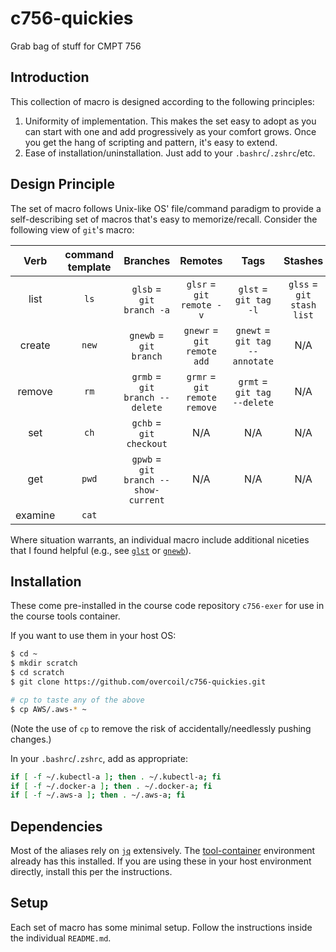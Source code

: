 # c756-quickies

Grab bag of stuff for CMPT 756

## Introduction

This collection of macro is designed according to the following principles:

1. Uniformity of implementation. This makes the set easy to adopt as you can start with one and add progressively as your comfort grows. Once you get the hang of scripting and pattern, it's easy to extend.
2. Ease of installation/uninstallation. Just add to your `.bashrc`/`.zshrc`/etc.

## Design Principle

The set of macro follows Unix-like OS' file/command paradigm to provide a self-describing set of macros that's easy to memorize/recall. Consider the following view of `git`'s macro:

| Verb | command template | Branches | Remotes | Tags | Stashes |
| :-: | :-: | :-: | :-: | :-: | :-: |
| list | `ls` | `glsb` = `git branch -a` | `glsr` = `git remote -v` | `glst` = `git tag -l` | `glss` = `git stash list` |
| create | `new` | `gnewb` = `git branch` | `gnewr` = `git remote add` | `gnewt` = `git tag --annotate` | N/A |
| remove | `rm` | `grmb` = `git branch --delete` | `grmr` = `git remote remove` | `grmt` = `git tag --delete` | N/A |
| set | `ch` | `gchb` = `git checkout` | N/A | N/A | N/A |
| get | `pwd` | `gpwb` = `git branch --show-current` | N/A | N/A | N/A | 
| examine | `cat` | 


Where situation warrants, an individual macro include additional niceties that I found helpful (e.g., see [`glst`]() or [`gnewb`]()).

## Installation 

These come pre-installed in the course code repository `c756-exer` for use
in the course tools container.

If you want to use them in your host OS:

```bash
$ cd ~
$ mkdir scratch
$ cd scratch
$ git clone https://github.com/overcoil/c756-quickies.git 

# cp to taste any of the above
$ cp AWS/.aws-* ~
```

(Note the use of `cp` to remove the risk of accidentally/needlessly pushing changes.)

In your `.bashrc`/`.zshrc`, add as appropriate:

```bash
if [ -f ~/.kubectl-a ]; then . ~/.kubectl-a; fi
if [ -f ~/.docker-a ]; then . ~/.docker-a; fi
if [ -f ~/.aws-a ]; then . ~/.aws-a; fi
```

## Dependencies

Most of the aliases rely on [`jq`](https://stedolan.github.io/jq/) extensively. The [tool-container](https://github.com/scp756-221/tool-container) environment already has this installed. If you are using these in your host environment directly, install this per the instructions.

## Setup

Each set of macro has some minimal setup. Follow the instructions inside the individual `README.md`.
